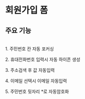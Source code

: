 <h1>회원가입 폼</h1>

<h2>주요 기능</h2><br>
1. 주민번호 칸 자동 포커싱</p>
2. 휴대전화번호 입력시 자동 하이픈 생성</p>
3. 주소검색 후 값 자동입력</p>
4. 이메일 선택시 이메일 자동입력</p>
5. 주민번호 뒷자리 *로 자동암호화 </p>
